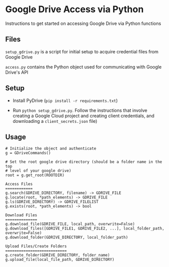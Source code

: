 # Google Drive Access via Python
Instructions to get started on accessing Google Drive via Python functions

## Files

`setup_gdrive.py` is a script for initial setup to acquire credential files from Google Drive

`access.py` contains the Python object used for communicating with Google Drive's API

## Setup

* Install PyDrive (`pip install -r requirements.txt`)

* Run `python setup_gdrive.py`. Follow the instructions that involve creating a Google Cloud project and creating client credentials, and downloading a `client_secrets.json` file)


## Usage
```
# Initialize the object and authenticate
g = GDriveCommands()

# Set the root google drive directory (should be a folder name in the top
# level of your google drive)
root = g.get_root(ROOTDIR)

Access Files
============
g.search(GDRIVE_DIRECTORY, filename) -> GDRIVE_FILE
g.locate(root, *path_elements) -> GDRIVE_FILE
g.ls(GDRIVE_DIRECTORY) -> GDRIVE_FILELIST
g.exists(root, *path_elements) -> bool

Download Files
==============
g.download_file(GDRIVE_FILE, local_path, overwrite=False)
g.download_files([GDRIVE_FILE1, GDRIVE_FILE2, ...], local_folder_path, overwrite=False) 
g.download_folder(GDRIVE_DIRECTORY, local_folder_path) 

Upload Files/Create Folders
===========================
g.create_folder(GDRIVE_DIRECTORY, folder_name)
g.upload_file(local_file_path, GDRIVE_DIRECTORY)
```
